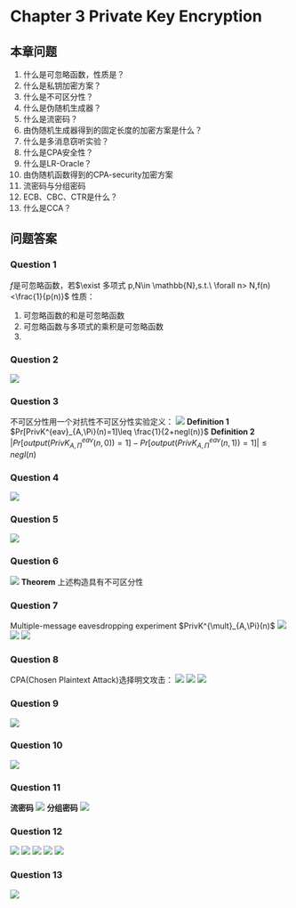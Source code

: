 # Chapter 3 Private Key Encryption
## 本章问题
1. 什么是可忽略函数，性质是？
2. 什么是私钥加密方案？
3. 什么是不可区分性？
4. 什么是伪随机生成器？
5. 什么是流密码？
6. 由伪随机生成器得到的固定长度的加密方案是什么？
7. 什么是多消息窃听实验？
8. 什么是CPA安全性？
9. 什么是LR-Oracle？
10. 由伪随机函数得到的CPA-security加密方案
11. 流密码与分组密码
12. ECB、CBC、CTR是什么？
13. 什么是CCA？

## 问题答案
### Question 1
$f$是可忽略函数，若$\exist 多项式 p,N\in \mathbb{N},s.t.\ \forall n> N,f(n)<\frac{1}{p(n)}$
性质：
1. 可忽略函数的和是可忽略函数
2. 可忽略函数与多项式的乘积是可忽略函数
3. 
### Question 2
![](20240623133322.png)

### Question 3
不可区分性用一个对抗性不可区分性实验定义：
![](20240623135805.png)
**Definition 1**
$Pr[PrivK^{eav}_{A,\Pi}(n)=1]\leq \frac{1}{2+negl(n)}$
**Definition 2**
$|Pr[output(PrivK^{eav}_{A,\Pi}(n,0))=1]-Pr[output(PrivK^{eav}_{A,\Pi}(n,1))=1]|\leq negl(n)$

### Question 4
![](20240623140215.png)

### Question 5
![](20240623140401.png)

### Question 6
![](20240623141017.png)
**Theorem**
上述构造具有不可区分性

### Question 7
Multiple-message eavesdropping experiment $PrivK^{\mult}_{A,\Pi}(n)$
![](20240623141304.png)
![](20240623141449.png)
![](20240623141632.png)

### Question 8
CPA(Chosen Plaintext Attack)选择明文攻击：
![](20240623141840.png)
![](20240623141852.png)
![](20240623142253.png)

### Question 9
![](20240623142333.png)

### Question 10
![](20240623153655.png)

### Question 11
**流密码**
![](20240623154311.png)
**分组密码**
![](20240623154328.png)

### Question 12
![](20240623161512.png)
![](20240623161524.png)
![](20240623161536.png)
![](20240623161545.png)
![](20240623161555.png)

### Question 13
![](20240623161715.png)
